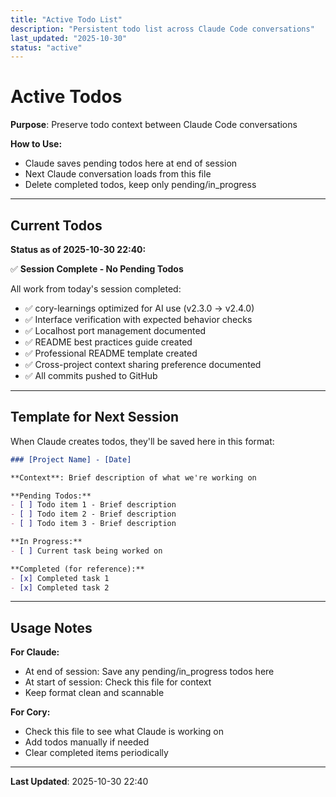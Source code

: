 ```yaml
---
title: "Active Todo List"
description: "Persistent todo list across Claude Code conversations"
last_updated: "2025-10-30"
status: "active"
---
```


# Active Todos

**Purpose**: Preserve todo context between Claude Code conversations

**How to Use:**
- Claude saves pending todos here at end of session
- Next Claude conversation loads from this file
- Delete completed todos, keep only pending/in_progress

---

## Current Todos

**Status as of 2025-10-30 22:40:**

✅ **Session Complete - No Pending Todos**

All work from today's session completed:
- ✅ cory-learnings optimized for AI use (v2.3.0 → v2.4.0)
- ✅ Interface verification with expected behavior checks
- ✅ Localhost port management documented
- ✅ README best practices guide created
- ✅ Professional README template created
- ✅ Cross-project context sharing preference documented
- ✅ All commits pushed to GitHub

---

## Template for Next Session

When Claude creates todos, they'll be saved here in this format:

```markdown
### [Project Name] - [Date]

**Context**: Brief description of what we're working on

**Pending Todos:**
- [ ] Todo item 1 - Brief description
- [ ] Todo item 2 - Brief description
- [ ] Todo item 3 - Brief description

**In Progress:**
- [ ] Current task being worked on

**Completed (for reference):**
- [x] Completed task 1
- [x] Completed task 2
```

---

## Usage Notes

**For Claude:**
- At end of session: Save any pending/in_progress todos here
- At start of session: Check this file for context
- Keep format clean and scannable

**For Cory:**
- Check this file to see what Claude is working on
- Add todos manually if needed
- Clear completed items periodically

---

**Last Updated**: 2025-10-30 22:40
